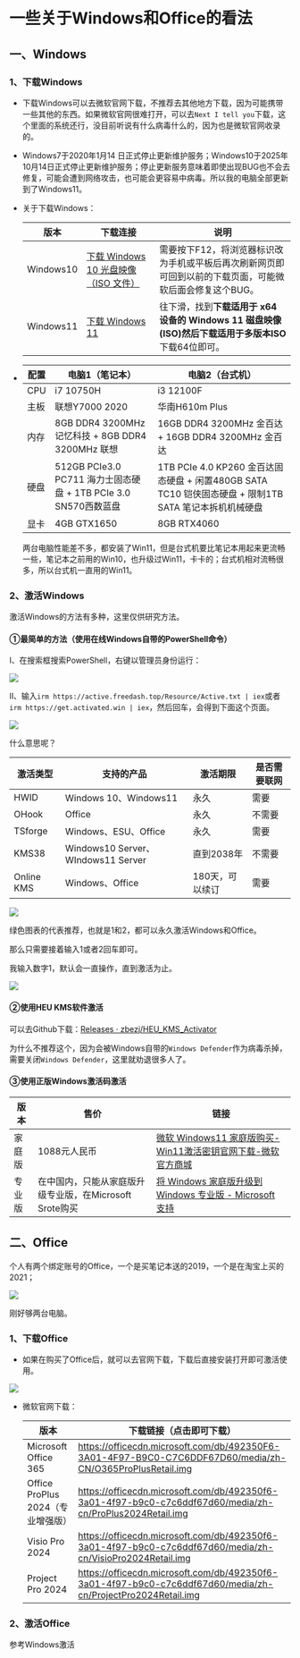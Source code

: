 # 一些关于Windows和Office的看法

## 一、Windows

### 1、下载Windows

- 下载Windows可以去微软官网下载，不推荐去其他地方下载，因为可能携带一些其他的东西。如果微软官网很难打开，可以去`Next I tell you`下载，这个里面的系统还行，没目前听说有什么病毒什么的，因为也是微软官网收录的。

- Windows7于2020年1月14 日正式停止更新维护服务；Windows10于2025年10月14日正式停止更新维护服务；停止更新服务意味着即使出现BUG也不会去修复，可能会遭到网络攻击，也可能会更容易中病毒。所以我的电脑全部更新到了Windows11。

- 关于下载Windows：

  | 版本      | 下载连接                                                     | 说明                                                         |
  | --------- | ------------------------------------------------------------ | ------------------------------------------------------------ |
  | Windows10 | [下载 Windows 10 光盘映像（ISO 文件）](https://www.microsoft.com/zh-cn/software-download/windows10ISO) | 需要按下F12，将浏览器标识改为手机或平板后再次刷新网页即可回到以前的下载页面，可能微软后面会修复这个BUG。 |
  | Windows11 | [下载 Windows 11](https://www.microsoft.com/zh-cn/software-download/windows11) | 往下滑，找到**下载适用于 x64 设备的 Windows 11 磁盘映像 (ISO)**然后下载**适用于多版本ISO**下载64位即可。 |

  

- | 配置 | 电脑1（笔记本）                                              | 电脑2（台式机）                                              |
  | ---- | ------------------------------------------------------------ | ------------------------------------------------------------ |
  | CPU  | i7 10750H                                                    | i3 12100F                                                    |
  | 主板 | 联想Y7000 2020                                               | 华南H610m Plus                                               |
  | 内存 | 8GB DDR4 3200MHz 记忆科技 + 8GB DDR4 3200MHz 联想            | 16GB DDR4 3200MHz 金百达 + 16GB DDR4 3200MHz 金百达          |
  | 硬盘 | 512GB PCIe3.0 PC711 海力士固态硬盘 + 1TB PCIe 3.0 SN570西数蓝盘 | 1TB PCIe 4.0 KP260 金百达固态硬盘 + 闲置480GB SATA TC10 铠侠固态硬盘 + 限制1TB SATA 笔记本拆机机械硬盘 |
  | 显卡 | 4GB GTX1650                                                  | 8GB RTX4060                                                  |

  两台电脑性能差不多，都安装了Win11，但是台式机要比笔记本用起来更流畅一些，笔记本之前用的Win10，也升级过Win11，卡卡的；台式机相对流畅很多，所以台式机一直用的Win11。



### 2、激活Windows

激活Windows的方法有多种，这里仅供研究方法。

#### ①最简单的方法（使用在线Windows自带的PowerShell命令）

Ⅰ、在搜索框搜索PowerShell，右键以管理员身份运行：

![](https://active.freedash.top/Resource/Pic/20251026_001.png)

Ⅱ、输入`irm https://active.freedash.top/Resource/Active.txt | iex`或者`irm https://get.activated.win | iex`，然后回车，会得到下面这个页面。

![](https://active.freedash.top/Resource/Pic/20251026_002.png)

什么意思呢？

| 激活类型   | 支持的产品                         | 激活期限        | 是否需要联网 |
| ---------- | ---------------------------------- | --------------- | ------------ |
| HWID       | Windows 10、Windows11              | 永久            | 需要         |
| OHook      | Office                             | 永久            | 不需要       |
| TSforge    | Windows、ESU、Office               | 永久            | 需要         |
| KMS38      | Windows10 Server、WIndows11 Server | 直到2038年      | 不需要       |
| Online KMS | Windows、Office                    | 180天，可以续订 | 需要         |

![](https://active.freedash.top/Resource/Pic/20251026_003.png)

绿色图表的代表推荐，也就是1和2，都可以永久激活Windows和Office。

那么只需要接着输入1或者2回车即可。

我输入数字1，默认会一直操作，直到激活为止。

![](https://active.freedash.top/Resource/Pic/20251026_004.png)

#### ②使用HEU KMS软件激活

可以去Github下载：[Releases · zbezj/HEU_KMS_Activator](https://github.com/zbezj/HEU_KMS_Activator/releases)

为什么不推荐这个，因为会被Windows自带的`Windows Defender`作为病毒杀掉，需要关闭`Windows Defender`，这里就劝退很多人了。

#### ③使用正版Windows激活码激活

| 版本   | 售价                                                    | 链接                                                         |
| ------ | ------------------------------------------------------- | ------------------------------------------------------------ |
| 家庭版 | 1088元人民币                                            | [微软 Windows11 家庭版购买-Win11激活密钥官网下载-微软官方商城](https://www.microsoftstore.com.cn/windows/windows-11-home) |
| 专业版 | 在中国内，只能从家庭版升级专业版，在Microsoft Srote购买 | [将 Windows 家庭版升级到 Windows 专业版 - Microsoft 支持](https://support.microsoft.com/zh-cn/windows/将-windows-家庭版升级到-windows-专业版-ef34d520-e73f-3198-c525-d1a218cc2818) |

## 二、Office

个人有两个绑定账号的Office，一个是买笔记本送的2019，一个是在淘宝上买的2021；

![](https://active.freedash.top/Resource/Pic/20251026_005.png)

刚好够两台电脑。

### 1、下载Office

- 如果在购买了Office后，就可以去官网下载，下载后直接安装打开即可激活使用。

![](https://active.freedash.top/Resource/Pic/20251026_006.png)

- 微软官网下载：

  | 版本                              | 下载链接（点击即可下载）                                     |
  | --------------------------------- | ------------------------------------------------------------ |
  | Microsoft Office 365              | https://officecdn.microsoft.com/db/492350F6-3A01-4F97-B9C0-C7C6DDF67D60/media/zh-CN/O365ProPlusRetail.img |
  | Office ProPlus 2024（专业增强版） | https://officecdn.microsoft.com/db/492350f6-3a01-4f97-b9c0-c7c6ddf67d60/media/zh-cn/ProPlus2024Retail.img |
  | Visio Pro 2024                    | https://officecdn.microsoft.com/db/492350f6-3a01-4f97-b9c0-c7c6ddf67d60/media/zh-cn/VisioPro2024Retail.img |
  | Project Pro 2024                  | https://officecdn.microsoft.com/db/492350f6-3a01-4f97-b9c0-c7c6ddf67d60/media/zh-cn/ProjectPro2024Retail.img |

### 2、激活Office

参考Windows激活





